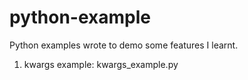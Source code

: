 # python-example
Python examples wrote to demo some features I learnt.

1. kwargs example: kwargs_example.py
